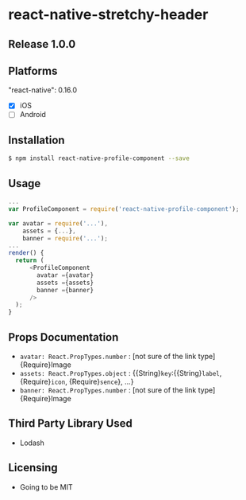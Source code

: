 # react-native-stretchy-header

## Release 1.0.0

## Platforms

"react-native": 0.16.0

- [x] iOS
- [ ] Android

## Installation

```sh
$ npm install react-native-profile-component --save
```

## Usage

```js
...
var ProfileComponent = require('react-native-profile-component');

var avatar = require('...'),
    assets = {...},
    banner = require('...');
...
render() {
  return (
      <ProfileComponent
        avatar ={avatar}
        assets ={assets}
        banner ={banner}
      />
  );
}

```

## Props Documentation

- `avatar: React.PropTypes.number` : [not sure of the link type] {Require}Image
- `assets: React.PropTypes.object` : {{String}`key`:{{String}`label`, {Require}`icon`, {Require}`sence`}, ...}
- `banner: React.PropTypes.number` : [not sure of the link type] {Require}Image

## Third Party Library Used

- Lodash

## Licensing

- Going to be MIT
